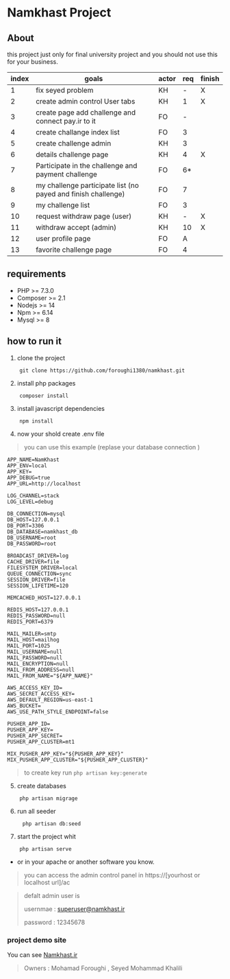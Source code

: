 # Namkhast Project
## About
this project just only for final university project and you should not use this for your business.

index |goals | actor | req | finish | 
|----|------|-------|--------|-----|
|1| fix seyed problem  |  KH  | - | X |
|2| create admin control User tabs | KH | 1 | X |
|3| create page add challenge and connect pay.ir to it | FO | - |
|4| create challange index list | FO | 3 |
|5| create challenge admin | KH | 3 |
|6| details challenge page | KH | 4 | X |
|7| Participate in the challenge and payment challenge | FO | 6* |
|8| my challenge participate list (no payed and finish challenge)| FO | 7 | 
|9|my challenge list | FO | 3 |
|10|request withdraw page (user) | KH | - | X |
|11|withdraw accept (admin) | KH | 10 | X |
|12|user profile page | FO | A | 
|13|favorite challenge page | FO| 4|

## requirements
- PHP >= 7.3.0
- Composer >= 2.1
- Nodejs >= 14
- Npm >= 6.14
- Mysql >= 8

## how to run it
1. clone the project 
```
    git clone https://github.com/foroughi1380/namkhast.git
```
2. install php packages
```
    composer install
```
3. install javascript dependencies
```
    npm install
```
4. now your shold create .env file
>you can use this example (replase your database connection )
```
APP_NAME=NamKhast
APP_ENV=local
APP_KEY=
APP_DEBUG=true
APP_URL=http://localhost

LOG_CHANNEL=stack
LOG_LEVEL=debug

DB_CONNECTION=mysql
DB_HOST=127.0.0.1
DB_PORT=3306
DB_DATABASE=namkhast_db
DB_USERNAME=root
DB_PASSWORD=root

BROADCAST_DRIVER=log
CACHE_DRIVER=file
FILESYSTEM_DRIVER=local
QUEUE_CONNECTION=sync
SESSION_DRIVER=file
SESSION_LIFETIME=120

MEMCACHED_HOST=127.0.0.1

REDIS_HOST=127.0.0.1
REDIS_PASSWORD=null
REDIS_PORT=6379

MAIL_MAILER=smtp
MAIL_HOST=mailhog
MAIL_PORT=1025
MAIL_USERNAME=null
MAIL_PASSWORD=null
MAIL_ENCRYPTION=null
MAIL_FROM_ADDRESS=null
MAIL_FROM_NAME="${APP_NAME}"

AWS_ACCESS_KEY_ID=
AWS_SECRET_ACCESS_KEY=
AWS_DEFAULT_REGION=us-east-1
AWS_BUCKET=
AWS_USE_PATH_STYLE_ENDPOINT=false

PUSHER_APP_ID=
PUSHER_APP_KEY=
PUSHER_APP_SECRET=
PUSHER_APP_CLUSTER=mt1

MIX_PUSHER_APP_KEY="${PUSHER_APP_KEY}"
MIX_PUSHER_APP_CLUSTER="${PUSHER_APP_CLUSTER}"
```
>to create key run `php artisan key:generate`
5. create databases
```
    php artisan migrage
```
6. run all seeder
```
     php artisan db:seed
```

7. start the project whit
```
    php artisan serve
```
- or in your apache or another software you know.
> you can access the admin control panel in https://[yourhost or localhost url]/ac


> defalt admin user is 
>
> usernmae : superuser@namkhast.ir
> 
> password : 12345678

### project demo site
You can see [Namkhast.ir](https://namkhast.ir)

>Owners : Mohamad Foroughi , Seyed Mohammad Khalili
